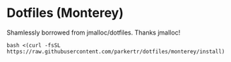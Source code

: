 # Dotfiles (Monterey)

Shamlessly borrowed from jmalloc/dotfiles. Thanks jmalloc!

```shell
bash <(curl -fsSL https://raw.githubusercontent.com/parkertr/dotfiles/monterey/install)
```
